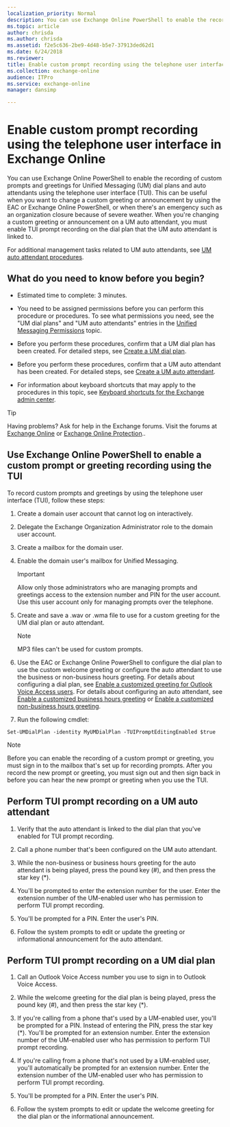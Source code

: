 ```yaml
---
localization_priority: Normal
description: You can use Exchange Online PowerShell to enable the recording of custom prompts and greetings for Unified Messaging (UM) dial plans and auto attendants using the telephone user interface (TUI). This can be useful when you want to change a custom greeting or announcement by using the EAC or Exchange Online PowerShell, or when there's an emergency such as an organization closure because of severe weather. When you're changing a custom greeting or announcement on a UM auto attendant, you must enable TUI prompt recording on the dial plan that the UM auto attendant is linked to.
ms.topic: article
author: chrisda
ms.author: chrisda
ms.assetid: f2e5c636-2be9-4d48-b5e7-37913ded62d1
ms.date: 6/24/2018
ms.reviewer: 
title: Enable custom prompt recording using the telephone user interface in Exchange Online
ms.collection: exchange-online
audience: ITPro
ms.service: exchange-online
manager: dansimp

---
```


# Enable custom prompt recording using the telephone user interface in Exchange Online

You can use Exchange Online PowerShell to enable the recording of custom prompts and greetings for Unified Messaging (UM) dial plans and auto attendants using the telephone user interface (TUI). This can be useful when you want to change a custom greeting or announcement by using the EAC or Exchange Online PowerShell, or when there's an emergency such as an organization closure because of severe weather. When you're changing a custom greeting or announcement on a UM auto attendant, you must enable TUI prompt recording on the dial plan that the UM auto attendant is linked to.

For additional management tasks related to UM auto attendants, see [UM auto attendant procedures](../../voice-mail-unified-messaging/automatically-answer-and-route-calls/um-auto-attendant-procedures.md).

## What do you need to know before you begin?

- Estimated time to complete: 3 minutes.

- You need to be assigned permissions before you can perform this procedure or procedures. To see what permissions you need, see the "UM dial plans" and "UM auto attendants" entries in the [Unified Messaging Permissions](https://technet.microsoft.com/library/d326c3bc-8f33-434a-bf02-a83cc26a5498.aspx) topic.

- Before you perform these procedures, confirm that a UM dial plan has been created. For detailed steps, see [Create a UM dial plan](../../voice-mail-unified-messaging/connect-voice-mail-system/create-um-dial-plan.md).

- Before you perform these procedures, confirm that a UM auto attendant has been created. For detailed steps, see [Create a UM auto attendant](../../voice-mail-unified-messaging/automatically-answer-and-route-calls/create-a-um-auto-attendant.md).

- For information about keyboard shortcuts that may apply to the procedures in this topic, see [Keyboard shortcuts for the Exchange admin center](../../accessibility/keyboard-shortcuts-in-admin-center.md).

> [!TIP]
> Having problems? Ask for help in the Exchange forums. Visit the forums at [Exchange Online](https://go.microsoft.com/fwlink/p/?linkId=267542) or [Exchange Online Protection](https://go.microsoft.com/fwlink/p/?linkId=285351)..

## Use Exchange Online PowerShell to enable a custom prompt or greeting recording using the TUI

To record custom prompts and greetings by using the telephone user interface (TUI), follow these steps:

1. Create a domain user account that cannot log on interactively.

2. Delegate the Exchange Organization Administrator role to the domain user account.

3. Create a mailbox for the domain user.

4. Enable the domain user's mailbox for Unified Messaging.

    > [!IMPORTANT]
    > Allow only those administrators who are managing prompts and greetings access to the extension number and PIN for the user account. Use this user account only for managing prompts over the telephone.

5. Create and save a .wav or .wma file to use for a custom greeting for the UM dial plan or auto attendant.

    > [!NOTE]
    > MP3 files can't be used for custom prompts.

6. Use the EAC or Exchange Online PowerShell to configure the dial plan to use the custom welcome greeting or configure the auto attendant to use the business or non-business hours greeting. For details about configuring a dial plan, see [Enable a customized greeting for Outlook Voice Access users](../../voice-mail-unified-messaging/set-up-client-voice-mail-features/enable-a-customized-greeting.md). For details about configuring an auto attendant, see [Enable a customized business hours greeting](../../voice-mail-unified-messaging/automatically-answer-and-route-calls/enable-a-customized-business-hours-greeting.md) or [Enable a customized non-business hours greeting](../../voice-mail-unified-messaging/automatically-answer-and-route-calls/enable-a-customized-non-business-hours-greeting.md).

7. Run the following cmdlet:

  ```
  Set-UMDialPlan -identity MyUMDialPlan -TUIPromptEditingEnabled $true
  ```

> [!NOTE]
> Before you can enable the recording of a custom prompt or greeting, you must sign in to the mailbox that's set up for recording prompts. After you record the new prompt or greeting, you must sign out and then sign back in before you can hear the new prompt or greeting when you use the TUI.

## Perform TUI prompt recording on a UM auto attendant

1. Verify that the auto attendant is linked to the dial plan that you've enabled for TUI prompt recording.

2. Call a phone number that's been configured on the UM auto attendant.

3. While the non-business or business hours greeting for the auto attendant is being played, press the pound key (#), and then press the star key (\*).

4. You'll be prompted to enter the extension number for the user. Enter the extension number of the UM-enabled user who has permission to perform TUI prompt recording.

5. You'll be prompted for a PIN. Enter the user's PIN.

6. Follow the system prompts to edit or update the greeting or informational announcement for the auto attendant.

## Perform TUI prompt recording on a UM dial plan

1. Call an Outlook Voice Access number you use to sign in to Outlook Voice Access.

2. While the welcome greeting for the dial plan is being played, press the pound key (#), and then press the star key (\*).

3. If you're calling from a phone that's used by a UM-enabled user, you'll be prompted for a PIN. Instead of entering the PIN, press the star key (\*). You'll be prompted for an extension number. Enter the extension number of the UM-enabled user who has permission to perform TUI prompt recording.

4. If you're calling from a phone that's not used by a UM-enabled user, you'll automatically be prompted for an extension number. Enter the extension number of the UM-enabled user who has permission to perform TUI prompt recording.

5. You'll be prompted for a PIN. Enter the user's PIN.

6. Follow the system prompts to edit or update the welcome greeting for the dial plan or the informational announcement.
